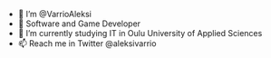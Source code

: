- 👋 I’m @VarrioAleksi
- 👀 Software and Game Developer
- 🌱 I’m currently studying IT in Oulu University of Applied Sciences
- 📫 Reach me in Twitter @aleksivarrio
